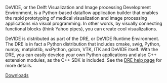 DeVIDE, or the Delft Visualization and Image processing Development Environment, is a Python-based dataflow application builder that enables the rapid prototyping of medical visualization and image processing applications via visual programming.  In other words, by visually connecting functional blocks (think Yahoo pipes), you can create cool visualizations.

DeVIDE is distributed as part of the DRE, or DeVIDE Runtime Environment.  The DRE is in fact a Python distribution that includes cmake, swig, Python, numpy, matplotlib, wxPython, gdcm, VTK, ITK and DeVIDE itself.  With the DRE, you can easily develop your own Python applications and also C++ extension modules, as the C++ SDK is included.  See the [DRE help page](HelpDRE.md) for more details.

[Downloads](Downloads.md)
